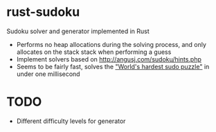 # rust-sudoku
Sudoku solver and generator implemented in Rust

* Performs no heap allocations during the solving process, and only allocates on the stack stack when performing a guess
* Implement solvers based on http://angusj.com/sudoku/hints.php
* Seems to be fairly fast, solves the ["World's hardest sudo puzzle"](http://www.telegraph.co.uk/news/science/science-news/9359579/Worlds-hardest-sudoku-can-you-crack-it.html) in under one millisecond

# TODO

* Different difficulty levels for generator
